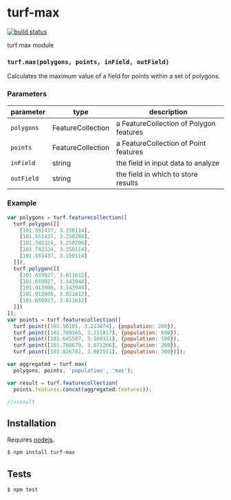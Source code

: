 # turf-max

[![build status](https://secure.travis-ci.org/Turfjs/turf-max.png)](http://travis-ci.org/Turfjs/turf-max)

turf max module


### `turf.max(polygons, points, inField, outField)`

Calculates the maximum value of a field for points within a set of polygons.


### Parameters

| parameter  | type              | description                             |
| ---------- | ----------------- | --------------------------------------- |
| `polygons` | FeatureCollection | a FeatureCollection of Polygon features |
| `points`   | FeatureCollection | a FeatureCollection of Point features   |
| `inField`  | string            | the field in input data to analyze      |
| `outField` | string            | the field in which to store results     |


### Example

```js
var polygons = turf.featurecollection([
  turf.polygon([[
    [101.551437, 3.150114],
    [101.551437, 3.250208],
    [101.742324, 3.250208],
    [101.742324, 3.150114],
    [101.551437, 3.150114]
  ]]),
  turf.polygon([[
    [101.659927, 3.011612],
    [101.659927, 3.143944],
    [101.913986, 3.143944],
    [101.913986, 3.011612],
    [101.659927, 3.011612]
  ]])
]);
var points = turf.featurecollection([
  turf.point([101.56105, 3.213874], {population: 200}),
  turf.point([101.709365, 3.211817], {population: 600}),
  turf.point([101.645507, 3.169311], {population: 100}),
  turf.point([101.708679, 3.071266], {population: 200}),
  turf.point([101.826782, 3.081551], {population: 300})]);

var aggregated = turf.max(
  polygons, points, 'population', 'max');

var result = turf.featurecollection(
  points.features.concat(aggregated.features));

//=result
```

## Installation

Requires [nodejs](http://nodejs.org/).

```sh
$ npm install turf-max
```

## Tests

```sh
$ npm test
```

